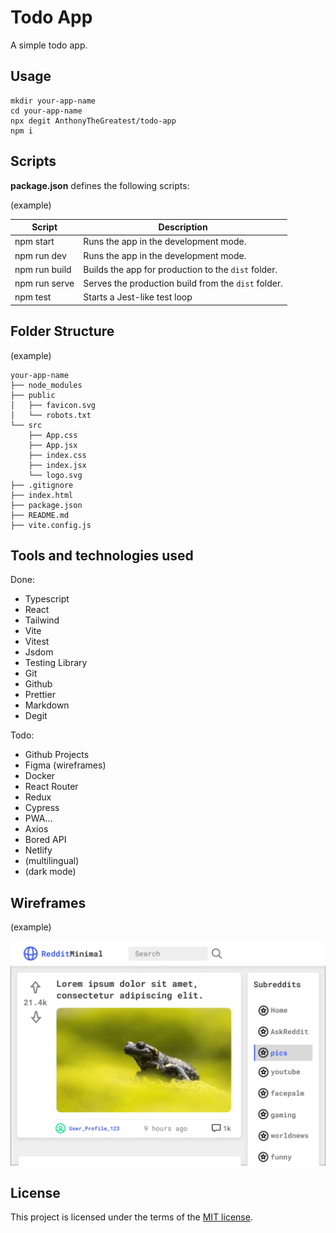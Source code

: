 # Todo App

A simple todo app.

## Usage

```
mkdir your-app-name
cd your-app-name
npx degit AnthonyTheGreatest/todo-app
npm i
```

## Scripts

**package.json** defines the following scripts:

(example)

| Script        | Description                                         |
| ------------- | --------------------------------------------------- |
| npm start     | Runs the app in the development mode.               |
| npm run dev   | Runs the app in the development mode.               |
| npm run build | Builds the app for production to the `dist` folder. |
| npm run serve | Serves the production build from the `dist` folder. |
| npm test      | Starts a Jest-like test loop                        |

## Folder Structure

(example)

```
your-app-name
├── node_modules
├── public
│   ├── favicon.svg
│   └── robots.txt
└── src
    ├── App.css
    ├── App.jsx
    ├── index.css
    ├── index.jsx
    └── logo.svg
├── .gitignore
├── index.html
├── package.json
├── README.md
├── vite.config.js
```

## Tools and technologies used

Done:

- Typescript
- React
- Tailwind
- Vite
- Vitest
- Jsdom
- Testing Library
- Git
- Github
- Prettier
- Markdown
- Degit

Todo:

- Github Projects
- Figma (wireframes)
- Docker
- React Router
- Redux
- Cypress
- PWA...
- Axios
- Bored API
- Netlify
- (multilingual)
- (dark mode)

## Wireframes

(example)

![Example Wireframe](./public/Desktop%20-%201.png)

## License

This project is licensed under the terms of the [MIT license](./LICENSE).
